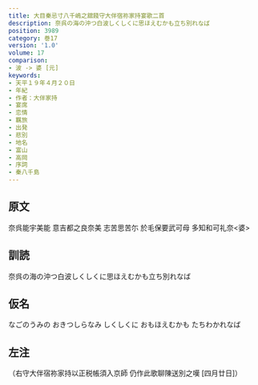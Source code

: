 ```yaml
---
title: 大目秦忌寸八千嶋之舘餞守大伴宿祢家持宴歌二首
description: 奈呉の海の沖つ白波しくしくに思ほえむかも立ち別れなば
position: 3989
category: 巻17
version: '1.0'
volume: 17
comparison:
- 波 -> 婆 [元]
keywords:
- 天平１９年４月２０日
- 年紀
- 作者：大伴家持
- 宴席
- 恋情
- 羈旅
- 出発
- 悲別
- 地名
- 富山
- 高岡
- 序詞
- 秦八千島
---
```


## 原文

奈呉能宇美能 意吉都之良奈美 志苦思苦尓 於毛保要武可母 多知和可礼奈<婆>

## 訓読

奈呉の海の沖つ白波しくしくに思ほえむかも立ち別れなば

## 仮名

なごのうみの おきつしらなみ しくしくに おもほえむかも たちわかれなば

## 左注

（右守大伴宿祢家持以正税帳須入京師 仍作此歌聊陳送別之嘆 [四月廿日]）
